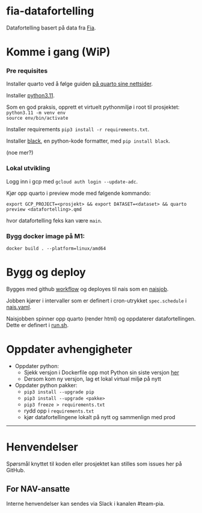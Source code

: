 fia-datafortelling
================

Datafortelling basert på data fra [Fia](https://github.com/navikt/lydia-api).

# Komme i gang (WiP)

### Pre requisites

Installer quarto ved å følge guiden [på quarto sine nettsider](https://quarto.org/docs/get-started/).

Installer [python3.11](https://www.python.org/downloads/).

Som en god praksis, opprett et virtuelt pythonmiljø i root til prosjektet:\
`python3.11 -m venv env`\
`source env/bin/activate`

Installer requirements `pip3 install -r requirements.txt`.

Installer [black](https://pypi.org/project/black/), en python-kode formatter, med `pip install black`.

(noe mer?)

### Lokal utvikling

Logg inn i gcp med `gcloud auth login --update-adc`.

Kjør opp quarto i preview mode med følgende kommando:

`export GCP_PROJECT=<prosjekt> && export DATASET=<dataset> && quarto preview <datafortelling>.qmd`

hvor datafortelling feks kan være `main`.

### Bygg docker image på M1:

`docker build . --platform=linux/amd64`


# Bygg og deploy

Bygges med github [workflow](.github/workflows/deploy.yml) og deployes til nais som en [naisjob](.nais/nais.yaml).

Jobben kjører i intervaller som er definert i cron-utrykket `spec.schedule` i [nais.yaml](.nais/nais.yaml).

Naisjobben spinner opp quarto (render html) og oppdaterer datafortellingen.
Dette er definert i [run.sh](run.sh).

# Oppdater avhengigheter

- Oppdater python:
    - Sjekk versjon i Dockerfile opp mot Python sin siste versjon [her](https://www.python.org/downloads/)
    - Dersom kom ny versjon, lag et lokal virtual miljø på nytt
- Oppdater python pakker:
    - `pip3 install --upgrade pip`
    - `pip3 install --upgrade <pakke>`
    - `pip3 freeze > requirements.txt`
    - rydd opp i `requirements.txt`
    - kjør datafortellingene lokalt på nytt og sammenlign med prod

---

# Henvendelser

Spørsmål knyttet til koden eller prosjektet kan stilles som issues her på GitHub.


## For NAV-ansatte

Interne henvendelser kan sendes via Slack i kanalen #team-pia.
